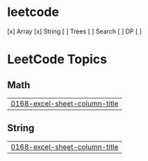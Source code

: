 # leetcode

[x] Array
[x] String
[ ] Trees
[ ] Search
[ ] DP
[ ] 

<!---LeetCode Topics Start-->
# LeetCode Topics
## Math
|  |
| ------- |
| [0168-excel-sheet-column-title](https://github.com/yjshin229/leetcode/tree/master/0168-excel-sheet-column-title) |
## String
|  |
| ------- |
| [0168-excel-sheet-column-title](https://github.com/yjshin229/leetcode/tree/master/0168-excel-sheet-column-title) |
<!---LeetCode Topics End-->
